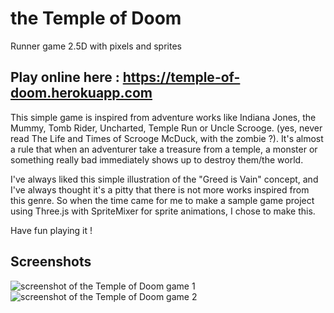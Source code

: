 # the Temple of Doom
Runner game 2.5D with pixels and sprites

## Play online here : https://temple-of-doom.herokuapp.com  ##

This simple game is inspired from adventure works like Indiana Jones, the Mummy, Tomb Rider, Uncharted, Temple Run or Uncle Scrooge. (yes, never read The Life and Times of Scrooge McDuck, with the zombie ?).
It's almost a rule that when an adventurer take a treasure from a temple, a monster or something really bad immediately shows up to destroy them/the world.    
    
I've always liked this simple illustration of the "Greed is Vain" concept, and I've always thought it's a pitty that there is not more works inspired from this genre. So when the time came for me to make a sample game project using Three.js with SpriteMixer for sprite animations, I chose to make this.    
     
Have fun playing it !

## Screenshots ##
![screenshot of the Temple of Doom game 1](https://felixmariotto.s3.eu-west-3.amazonaws.com/temple-of-doom-1.png)
![screenshot of the Temple of Doom game 2](https://felixmariotto.s3.eu-west-3.amazonaws.com/temple-of-doom-2.png)
     
